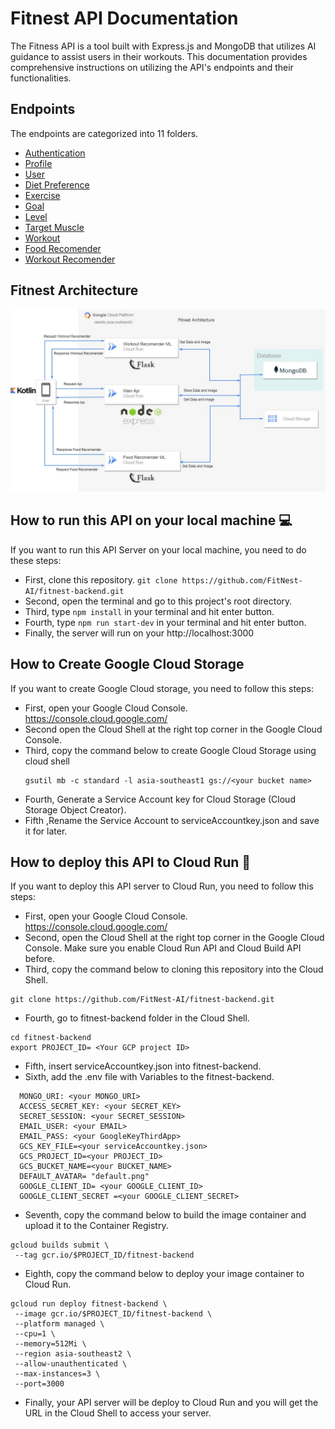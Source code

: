   # Fitnest API Documentation

  The Fitness API is a tool built with Express.js and MongoDB that utilizes AI guidance to assist users in their workouts. This documentation provides comprehensive instructions on utilizing the API's endpoints and their functionalities.

  ## Endpoints

  The endpoints are categorized into 11 folders.

  - [Authentication](https://github.com/zdnsyrhn22/fitnest-backend/blob/main/docs/Authentication.md)
  - [Profile](https://github.com/zdnsyrhn22/fitnest-backend/blob/main/docs/Profile.md)
  - [User](https://github.com/zdnsyrhn22/fitnest-backend/blob/main/docs/User.md)
  - [Diet Preference](https://github.com/zdnsyrhn22/fitnest-backend/blob/main/docs/dietPreference.md)
  - [Exercise](https://github.com/zdnsyrhn22/fitnest-backend/blob/main/docs/Exercise.md)
  - [Goal](https://github.com/zdnsyrhn22/fitnest-backend/blob/main/docs/Goal.md)
  - [Level](https://github.com/zdnsyrhn22/fitnest-backend/blob/main/docs/Level.md)
  - [Target Muscle](https://github.com/zdnsyrhn22/fitnest-backend/blob/main/docs/Target%20Muscle.md)
  - [Workout](https://github.com/zdnsyrhn22/fitnest-backend/blob/main/docs/Workout.md)
  - [Food Recomender](https://github.com/FitNest-AI/Food-Recomender)
  - [Workout Recomender](https://github.com/FitNest-AI/Workout-Recomender)

## Fitnest Architecture
![](https://github.com/FitNest-AI/fitnest-backend/blob/main/docs/Fitnest%20Architecture.jpg)

## How to run this API on your local machine 💻
If you want to run this API Server on your local machine, you need to do these steps:
- First, clone this repository. `git clone https://github.com/FitNest-AI/fitnest-backend.git`
- Second, open the terminal and go to this project's root directory.
- Third, type `npm install` in your terminal and hit enter button.
- Fourth, type `npm run start-dev` in your terminal and hit enter button.
- Finally, the server will run on your http://localhost:3000

## How to Create Google Cloud Storage
If you want to create Google Cloud storage, you need to follow this steps:
- First, open your Google Cloud Console. https://console.cloud.google.com/
- Second open the Cloud Shell at the right top corner in the Google Cloud Console.
- Third, copy the command below to create Google Cloud Storage using cloud shell
  ```
  gsutil mb -c standard -l asia-southeast1 gs://<your bucket name>
  ```
- Fourth, Generate a Service Account key for Cloud Storage (Cloud Storage Object Creator).
- Fifth ,Rename the Service Account to serviceAccountkey.json and save it for later.

## How to deploy this API to Cloud Run 🚀
If you want to deploy this API server to Cloud Run, you need to follow this steps:
- First, open your Google Cloud Console. https://console.cloud.google.com/
- Second, open the Cloud Shell at the right top corner in the Google Cloud Console. Make sure you enable Cloud Run API and Cloud Build API before.
- Third, copy the command below to cloning this repository into the Cloud Shell.
```
git clone https://github.com/FitNest-AI/fitnest-backend.git
```
- Fourth, go to fitnest-backend folder in the Cloud Shell.
```
cd fitnest-backend
export PROJECT_ID= <Your GCP project ID>
```
- Fifth, insert serviceAccountkey.json into fitnest-backend.
- Sixth, add the .env file with Variables to the fitnest-backend.
```
  MONGO_URI: <your MONGO_URI>
  ACCESS_SECRET_KEY: <your SECRET_KEY>
  SECRET_SESSION: <your SECRET_SESSION>
  EMAIL_USER: <your EMAIL>
  EMAIL_PASS: <your GoogleKeyThirdApp>
  GCS_KEY_FILE=<your serviceAccountkey.json>
  GCS_PROJECT_ID=<your PROJECT_ID>
  GCS_BUCKET_NAME=<your BUCKET_NAME>
  DEFAULT_AVATAR= "default.png"
  GOOGLE_CLIENT_ID= <your GOOGLE_CLIENT_ID>
  GOOGLE_CLIENT_SECRET =<your GOOGLE_CLIENT_SECRET>
```
- Seventh, copy the command below to build the image container and upload it to the Container Registry.
 ```
gcloud builds submit \
  --tag gcr.io/$PROJECT_ID/fitnest-backend
  ```
- Eighth, copy the command below to deploy your image container to Cloud Run.
 ```
 gcloud run deploy fitnest-backend \
  --image gcr.io/$PROJECT_ID/fitnest-backend \
  --platform managed \
  --cpu=1 \
  --memory=512Mi \
  --region asia-southeast2 \
  --allow-unauthenticated \
  --max-instances=3 \
  --port=3000
 ```
- Finally, your API server will be deploy to Cloud Run and you will get the URL in the Cloud Shell to access your server.
